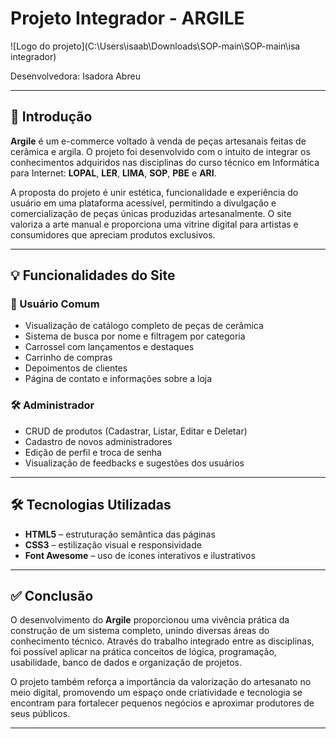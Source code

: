 # Projeto Integrador - ARGILE

![Logo do projeto](C:\Users\isaab\Downloads\SOP-main\SOP-main\isa integrador)

Desenvolvedora: Isadora Abreu

---

## 🎯 Introdução

**Argile** é um e-commerce voltado à venda de peças artesanais feitas de cerâmica e argila. O projeto foi desenvolvido com o intuito de integrar os conhecimentos adquiridos nas disciplinas do curso técnico em Informática para Internet: **LOPAL**, **LER**, **LIMA**, **SOP**, **PBE** e **ARI**.

A proposta do projeto é unir estética, funcionalidade e experiência do usuário em uma plataforma acessível, permitindo a divulgação e comercialização de peças únicas produzidas artesanalmente. O site valoriza a arte manual e proporciona uma vitrine digital para artistas e consumidores que apreciam produtos exclusivos.

---

## 💡 Funcionalidades do Site

### 👤 Usuário Comum

- Visualização de catálogo completo de peças de cerâmica
- Sistema de busca por nome e filtragem por categoria
- Carrossel com lançamentos e destaques
- Carrinho de compras
- Depoimentos de clientes
- Página de contato e informações sobre a loja

### 🛠️ Administrador

- CRUD de produtos (Cadastrar, Listar, Editar e Deletar)
- Cadastro de novos administradores
- Edição de perfil e troca de senha
- Visualização de feedbacks e sugestões dos usuários

---

## 🛠 Tecnologias Utilizadas

- **HTML5** – estruturação semântica das páginas  
- **CSS3** – estilização visual e responsividade  
- **Font Awesome** – uso de ícones interativos e ilustrativos

---

## ✅ Conclusão

O desenvolvimento do **Argile** proporcionou uma vivência prática da construção de um sistema completo, unindo diversas áreas do conhecimento técnico. Através do trabalho integrado entre as disciplinas, foi possível aplicar na prática conceitos de lógica, programação, usabilidade, banco de dados e organização de projetos.

O projeto também reforça a importância da valorização do artesanato no meio digital, promovendo um espaço onde criatividade e tecnologia se encontram para fortalecer pequenos negócios e aproximar produtores de seus públicos.

---
